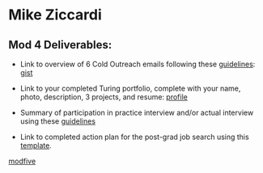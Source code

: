 # Mike Ziccardi

## Mod 4 Deliverables:
* Link to overview of 6 Cold Outreach emails following these [guidelines](https://github.com/turingschool/career-development-curriculum/blob/master/module_four/cold_outreach_deliverable_guidelines.md):
[gist](https://gist.github.com/mziccardi/a20b81fe92f3cafb076d46e7774c0137)
* Link to your completed Turing portfolio, complete with your name, photo, description, 3 projects, and resume:
[profile](https://www.turing.io/alumni/michael-ziccardi)
* Summary of participation in practice interview and/or actual interview using these [guidelines](https://github.com/turingschool/career-development-curriculum/blob/master/module_four/interview_practice_reflection_guidelines.md)

* Link to completed action plan for the post-grad job search using this [template](https://github.com/turingschool/career-development-curriculum/blob/master/module_four/post_grad_plan.md). 

[modfive](https://gist.github.com/mziccardi/1727699a4afd0bb1e0f1873d11bee885)
